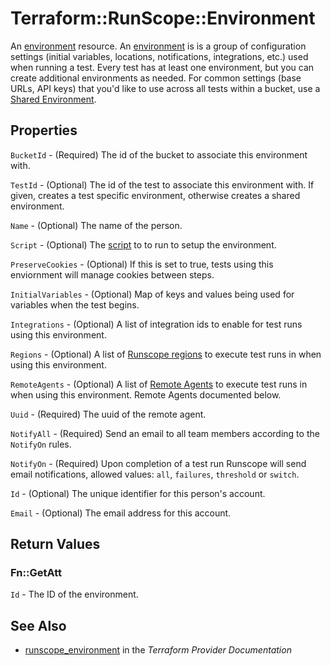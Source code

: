 # Terraform::RunScope::Environment

An [environment](https://www.runscope.com/docs/api/environments) resource.
An [environment](https://www.runscope.com/docs/api-testing/environments)
is is a group of configuration settings (initial variables, locations,
notifications, integrations, etc.) used when running a test.
Every test has at least one environment, but you can create additional
environments as needed. For common settings (base URLs, API keys)
that you'd like to use across all tests within a bucket,
use a [Shared Environment](https://www.runscope.com/docs/api-testing/environments#shared).

## Properties

`BucketId` - (Required) The id of the bucket to associate this environment with.

`TestId` - (Optional) The id of the test to associate this environment with. If given, creates a test specific environment, otherwise creates a shared environment.

`Name` - (Optional) The name of the person.

`Script` - (Optional) The [script](https://www.runscope.com/docs/api-testing/scripts#initial-script) to to run to setup the environment.

`PreserveCookies` - (Optional) If this is set to true, tests using this enviornment will manage cookies between steps.

`InitialVariables` - (Optional) Map of keys and values being used for variables when the test begins.

`Integrations` - (Optional) A list of integration ids to enable for test runs using this environment.

`Regions` - (Optional) A list of [Runscope regions](https://www.runscope.com/docs/regions) to execute test runs in when using this environment.

`RemoteAgents` - (Optional) A list of [Remote Agents](https://www.runscope.com/docs/api/agents) to execute test runs in when using this environment. Remote Agents documented below.

`Uuid` - (Required) The uuid of the remote agent.

`NotifyAll` - (Required) Send an email to all team members according to the `NotifyOn` rules.

`NotifyOn` - (Required) Upon completion of a test run Runscope will send email notifications, allowed values: `all`, `failures`, `threshold` or `switch`.

`Id` - (Optional) The unique identifier for this person's account.

`Email` - (Optional) The email address for this account.


## Return Values

### Fn::GetAtt

`Id` - The ID of the environment.

## See Also

* [runscope_environment](https://www.terraform.io/docs/providers/runscope/r/environment.html) in the _Terraform Provider Documentation_